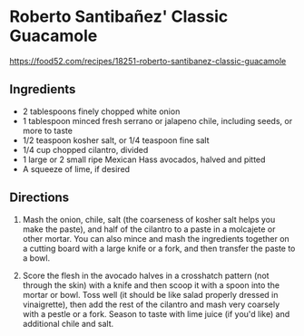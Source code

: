 # Roberto Santibañez' Classic Guacamole
https://food52.com/recipes/18251-roberto-santibanez-classic-guacamole

## Ingredients
- 2 tablespoons finely chopped white onion
- 1 tablespoon minced fresh serrano or jalapeno chile, including seeds, or more to taste
- 1/2 teaspoon kosher salt, or 1/4 teaspoon fine salt
- 1/4 cup chopped cilantro, divided
- 1 large or 2 small ripe Mexican Hass avocados, halved and pitted
- A squeeze of lime, if desired

## Directions

1. Mash the onion, chile, salt (the coarseness of kosher salt helps you make the paste), and half of the cilantro to a paste in a molcajete or other mortar. You can also mince and mash the ingredients together on a cutting board with a large knife or a fork, and then transfer the paste to a bowl. 

2. Score the flesh in the avocado halves in a crosshatch pattern (not through the skin) with a knife and then scoop it with a spoon into the mortar or bowl. Toss well (it should be like salad properly dressed in vinaigrette), then add the rest of the cilantro and mash very coarsely with a pestle or a fork. Season to taste with lime juice (if you'd like) and additional chile and salt.